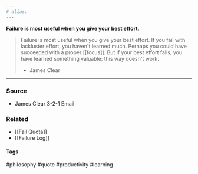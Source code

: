 ```yaml
---
# alias:
---
```

**Failure is most useful when you give your best effort.**

> Failure is most useful when you give your best effort. If you fail with lackluster effort, you haven't learned much. Perhaps you could have succeeded with a proper [[focus]]. 
> But if your best effort fails, you have learned something valuable: this way doesn't work.
> - James Clear

---
### Source
- James Clear 3-2-1 Email

### Related
- [[Fail Quota]]
- [[Failure Log]]

#### Tags
#philosophy #quote #productivity #learning 
